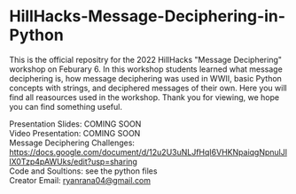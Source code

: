 # HillHacks-Message-Deciphering-in-Python
This is the official repositry for the 2022 HillHacks "Message Deciphering" workshop on Feburary 6. In this workshop students learned what message deciphering is, how message deciphering was used in WWII, basic Python concepts with strings, and deciphered messages of their own. Here you will find all reasources used in the workshop. Thank you for viewing, we hope you can find something useful.

Presentation Slides: COMING SOON
<br>
Video Presentation: COMING SOON
<br>
Message Deciphering Challenges: https://docs.google.com/document/d/12u2U3uNLJfHqI6VHKNpaiqgNpnulJllX0Tzp4pAWUks/edit?usp=sharing
<br>
Code and Soultions: see the python files
<br>
Creator Email: ryanrana04@gmail.com
